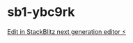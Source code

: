 # sb1-ybc9rk

[Edit in StackBlitz next generation editor ⚡️](https://stackblitz.com/~/github.com/sa4hnd/sb1-ybc9rk)